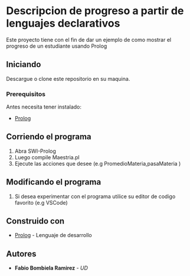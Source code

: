 # Descripcion de progreso a partir de lenguajes declarativos
Este proyecto tiene con el fin de dar un ejemplo de como mostrar el progreso de un estudiante usando Prolog

## Iniciando

Descargue o clone este repositorio en su maquina.


### Prerequisitos

Antes necesita tener instalado:

* [Prolog](https://www.swi-prolog.org/download/stable?show=latest) 


## Corriendo el programa

1. Abra SWI-Prolog
2. Luego compile Maestria.pl
3. Ejecute las acciones que desee (e.g PromedioMateria,pasaMateria )


## Modificando el programa

1. Si desea experimentar con el programa utilice su editor de codigo favorito (e.g VSCode)


## Construido con

* [Prolog](https://www.swi-prolog.org/download/stable?show=latest)   - Lenguaje de desarrollo

## Autores

* **Fabio Bombiela Ramirez** - *UD*
